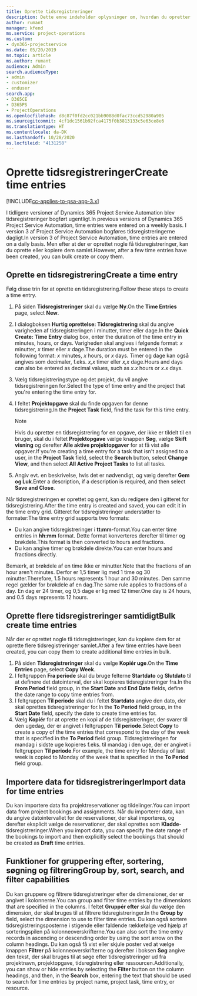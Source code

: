 ```yaml
---
title: Oprette tidsregistreringer
description: Dette emne indeholder oplysninger om, hvordan du opretter tidsregistreringer.
author: rumant
manager: kfend
ms.service: project-operations
ms.custom:
- dyn365-projectservice
ms.date: 05/20/2019
ms.topic: article
ms.author: rumant
audience: Admin
search.audienceType:
- admin
- customizer
- enduser
search.app:
- D365CE
- D365PS
- ProjectOperations
ms.openlocfilehash: d8c87f0fd2cc021bb9088d0fac73ccd52980a905
ms.sourcegitcommit: 4cf1dc1561b92fca4175f0b3813133c5e63ce8e6
ms.translationtype: HT
ms.contentlocale: da-DK
ms.lasthandoff: 10/28/2020
ms.locfileid: "4131258"
---
```

# <a name="create-time-entries"></a><span data-ttu-id="1549d-103">Oprette tidsregistreringer</span><span class="sxs-lookup"><span data-stu-id="1549d-103">Create time entries</span></span>

[!INCLUDE[cc-applies-to-psa-app-3.x](../includes/cc-applies-to-psa-app-3x.md)]

<span data-ttu-id="1549d-104">I tidligere versioner af Dynamics 365 Project Service Automation blev tidsregistreringer bogført ugentligt.</span><span class="sxs-lookup"><span data-stu-id="1549d-104">In previous versions of Dynamics 365 Project Service Automation, time entries were entered on a weekly basis.</span></span> <span data-ttu-id="1549d-105">I version 3 af Project Service Automation bogføres tidsregistreringerne dagligt.</span><span class="sxs-lookup"><span data-stu-id="1549d-105">In version 3 of Project Service Automation, time entries are entered on a daily basis.</span></span> <span data-ttu-id="1549d-106">Men efter at der er oprettet nogle få tidsregistreringer, kan du oprette eller kopiere dem samlet.</span><span class="sxs-lookup"><span data-stu-id="1549d-106">However, after a few time entries have been created, you can bulk create or copy them.</span></span>

## <a name="create-a-time-entry"></a><span data-ttu-id="1549d-107">Oprette en tidsregistrering</span><span class="sxs-lookup"><span data-stu-id="1549d-107">Create a time entry</span></span>

<span data-ttu-id="1549d-108">Følg disse trin for at oprette en tidsregistrering.</span><span class="sxs-lookup"><span data-stu-id="1549d-108">Follow these steps to create a time entry.</span></span>

1. <span data-ttu-id="1549d-109">På siden **Tidsregistreringer** skal du vælge **Ny**.</span><span class="sxs-lookup"><span data-stu-id="1549d-109">On the **Time Entries** page, select **New**.</span></span>
2. <span data-ttu-id="1549d-110">I dialogboksen **Hurtig oprettelse: Tidsregistrering** skal du angive varigheden af tidsregistreringen i minutter, timer eller dage.</span><span class="sxs-lookup"><span data-stu-id="1549d-110">In the **Quick Create: Time Entry** dialog box, enter the duration of the time entry in minutes, hours, or days.</span></span> <span data-ttu-id="1549d-111">Varigheden skal angives i følgende format: *x* minutter, *x* timer eller *x* dage.</span><span class="sxs-lookup"><span data-stu-id="1549d-111">The duration must be entered in the following format: *x* minutes, *x* hours, or *x* days.</span></span> <span data-ttu-id="1549d-112">Timer og dage kan også angives som decimaler, f.eks. *x,x* timer eller *x,x* dage.</span><span class="sxs-lookup"><span data-stu-id="1549d-112">Hours and days can also be entered as decimal values, such as *x.x* hours or *x.x* days.</span></span>
3. <span data-ttu-id="1549d-113">Vælg tidsregistreringstype og det projekt, du vil angive tidsregistreringen for.</span><span class="sxs-lookup"><span data-stu-id="1549d-113">Select the type of time entry and the project that you're entering the time entry for.</span></span>
4. <span data-ttu-id="1549d-114">I feltet **Projektopgave** skal du finde opgaven for denne tidsregistrering.</span><span class="sxs-lookup"><span data-stu-id="1549d-114">In the **Project Task** field, find the task for this time entry.</span></span>

    > [!NOTE]
    > <span data-ttu-id="1549d-115">Hvis du opretter en tidsregistrering for en opgave, der ikke er tildelt til en bruger, skal du i feltet **Projektopgave** vælge knappen **Søg**, vælge **Skift visning** og derefter **Alle aktive projektopgaver** for at få vist alle opgaver.</span><span class="sxs-lookup"><span data-stu-id="1549d-115">If you're creating a time entry for a task that isn't assigned to a user, in the **Project Task** field, select the **Search** button, select **Change View**, and then select **All Active Project Tasks** to list all tasks.</span></span>

5. <span data-ttu-id="1549d-116">Angiv evt. en beskrivelse, hvis det er nødvendigt, og vælg derefter **Gem og Luk**.</span><span class="sxs-lookup"><span data-stu-id="1549d-116">Enter a description, if a description is required, and then select **Save and Close**.</span></span>

<span data-ttu-id="1549d-117">Når tidsregistreringen er oprettet og gemt, kan du redigere den i gitteret for tidsregistrering.</span><span class="sxs-lookup"><span data-stu-id="1549d-117">After the time entry is created and saved, you can edit it in the time entry grid.</span></span> <span data-ttu-id="1549d-118">Gitteret for tidsregistreringer understøtter to formater:</span><span class="sxs-lookup"><span data-stu-id="1549d-118">The time entry grid supports two formats:</span></span>

- <span data-ttu-id="1549d-119">Du kan angive tidsregistreringer i **tt:mm**-format.</span><span class="sxs-lookup"><span data-stu-id="1549d-119">You can enter time entries in **hh:mm** format.</span></span> <span data-ttu-id="1549d-120">Dette format konverteres derefter til timer og brøkdele.</span><span class="sxs-lookup"><span data-stu-id="1549d-120">This format is then converted to hours and fractions.</span></span>
- <span data-ttu-id="1549d-121">Du kan angive timer og brøkdele direkte.</span><span class="sxs-lookup"><span data-stu-id="1549d-121">You can enter hours and fractions directly.</span></span>

<span data-ttu-id="1549d-122">Bemærk, at brøkdele af en time ikke er minutter.</span><span class="sxs-lookup"><span data-stu-id="1549d-122">Note that the fractions of an hour aren't minutes.</span></span> <span data-ttu-id="1549d-123">Derfor er 1,5 timer lig med 1 time og 30 minutter.</span><span class="sxs-lookup"><span data-stu-id="1549d-123">Therefore, 1.5 hours represents 1 hour and 30 minutes.</span></span> <span data-ttu-id="1549d-124">Den samme regel gælder for brøkdele af en dag.</span><span class="sxs-lookup"><span data-stu-id="1549d-124">The same rule applies to fractions of a day.</span></span> <span data-ttu-id="1549d-125">En dag er 24 timer, og 0,5 dage er lig med 12 timer.</span><span class="sxs-lookup"><span data-stu-id="1549d-125">One day is 24 hours, and 0.5 days represents 12 hours.</span></span>

## <a name="bulk-create-time-entries"></a><span data-ttu-id="1549d-126">Oprette flere tidsregistreringer samtidigt</span><span class="sxs-lookup"><span data-stu-id="1549d-126">Bulk create time entries</span></span>

<span data-ttu-id="1549d-127">Når der er oprettet nogle få tidsregistreringer, kan du kopiere dem for at oprette flere tidsregistreringer samlet.</span><span class="sxs-lookup"><span data-stu-id="1549d-127">After a few time entries have been created, you can copy them to create additional time entries in bulk.</span></span>

1. <span data-ttu-id="1549d-128">På siden **Tidsregistreringer** skal du vælge **Kopiér uge**.</span><span class="sxs-lookup"><span data-stu-id="1549d-128">On the **Time Entries** page, select **Copy Week**.</span></span>
2. <span data-ttu-id="1549d-129">I feltgruppen **Fra periode** skal du bruge felterne **Startdato** og **Slutdato** til at definere det datointerval, der skal kopieres tidsregistreringer fra.</span><span class="sxs-lookup"><span data-stu-id="1549d-129">In the **From Period** field group, in the **Start Date** and **End Date** fields, define the date range to copy time entries from.</span></span>
3. <span data-ttu-id="1549d-130">I feltgruppen **Til periode** skal du i feltet **Startdato** angive den dato, der skal oprettes tidsregistreringer for.</span><span class="sxs-lookup"><span data-stu-id="1549d-130">In the **To Period** field group, in the **Start Date** field, specify the date to create time entries for.</span></span>
4. <span data-ttu-id="1549d-131">Vælg **Kopiér** for at oprette en kopi af de tidsregistreringer, der svarer til den ugedag, der er angivet i feltgruppen **Til periode**.</span><span class="sxs-lookup"><span data-stu-id="1549d-131">Select **Copy** to create a copy of the time entries that correspond to the day of the week that is specified in the **To Period** field group.</span></span> <span data-ttu-id="1549d-132">Tidsregistreringen for mandag i sidste uge kopieres f.eks. til mandag i den uge, der er angivet i feltgruppen **Til periode**.</span><span class="sxs-lookup"><span data-stu-id="1549d-132">For example, the time entry for Monday of last week is copied to Monday of the week that is specified in the **To Period** field group.</span></span>

## <a name="import-data-for-time-entries"></a><span data-ttu-id="1549d-133">Importere data for tidsregistreringer</span><span class="sxs-lookup"><span data-stu-id="1549d-133">Import data for time entries</span></span>

<span data-ttu-id="1549d-134">Du kan importere data fra projektreservationer og tildelinger.</span><span class="sxs-lookup"><span data-stu-id="1549d-134">You can import data from project bookings and assignments.</span></span> <span data-ttu-id="1549d-135">Når du importerer data, kan du angive datointervallet for de reservationer, der skal importeres, og derefter eksplicit vælge de reservationer, der skal oprettes som **Kladde**-tidsregistreringer.</span><span class="sxs-lookup"><span data-stu-id="1549d-135">When you import data, you can specify the date range of the bookings to import and then explicitly select the bookings that should be created as **Draft** time entries.</span></span>

## <a name="group-by-sort-search-and-filter-capabilities"></a><span data-ttu-id="1549d-136">Funktioner for gruppering efter, sortering, søgning og filtrering</span><span class="sxs-lookup"><span data-stu-id="1549d-136">Group by, sort, search, and filter capabilities</span></span>

<span data-ttu-id="1549d-137">Du kan gruppere og filtrere tidsregistreringer efter de dimensioner, der er angivet i kolonnerne.</span><span class="sxs-lookup"><span data-stu-id="1549d-137">You can group and filter time entries by the dimensions that are specified in the columns.</span></span> <span data-ttu-id="1549d-138">I feltet **Gruppér efter** skal du vælge den dimension, der skal bruges til at filtrere tidsregistreringer.</span><span class="sxs-lookup"><span data-stu-id="1549d-138">In the **Group by** field, select the dimension to use to filter time entries.</span></span> <span data-ttu-id="1549d-139">Du kan også sortere tidsregistreringsposterne i stigende eller faldende rækkefølge ved hjælp af sorteringspilen på kolonneoverskrifterne.</span><span class="sxs-lookup"><span data-stu-id="1549d-139">You can also sort the time entry records in ascending or descending order by using the sort arrow on the column headings.</span></span> <span data-ttu-id="1549d-140">Du kan også få vist eller skjule poster ved at vælge knappen **Filtrer** på kolonneoverskrifterne og derefter i boksen **Søg** angive den tekst, der skal bruges til at søge efter tidsregistreringer ud fra projektnavn, projektopgave, tidsregistrering eller ressourcen.</span><span class="sxs-lookup"><span data-stu-id="1549d-140">Additionally, you can show or hide entries by selecting the **Filter** button on the column headings, and then, in the **Search** box, entering the text that should be used to search for time entries by project name, project task, time entry, or resource.</span></span>

